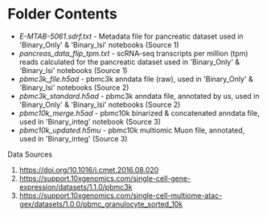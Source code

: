 # Folder Contents

- *E-MTAB-5061.sdrf.txt* - Metadata file for pancreatic dataset used in 'Binary_Only' & 'Binary_lsi' notebooks (Source 1)
- *pancreas_data_flip_tpm.txt* - scRNA-seq transcripts per million (tpm) reads calculated for the pancreatic dataset used in 'Binary_Only' & 'Binary_lsi' notebooks (Source 1)
- *pbmc3k_file.h5ad* - pbmc3k anndata file (raw), used in 'Binary_Only' & 'Binary_lsi' notebooks (Source 2)
- *pbmc3k_standard.h5ad* - pbmc3k anndata file, annotated by us, used in 'Binary_Only' & 'Binary_lsi' notebooks (Source 2)
- *pbmc10k_merge.h5ad* - pbmc10k binarized & concatenated anndata file, used in 'Binary_integ' notebook (Source 3)
- *pbmc10k_updated.h5mu* - pbmc10k multiomic Muon file, annotated, used in 'Binary_integ' (Source 3)


Data Sources
1. https://doi.org/10.1016/j.cmet.2016.08.020
2. https://support.10xgenomics.com/single-cell-gene-expression/datasets/1.1.0/pbmc3k
3. https://support.10xgenomics.com/single-cell-multiome-atac-gex/datasets/1.0.0/pbmc_granulocyte_sorted_10k